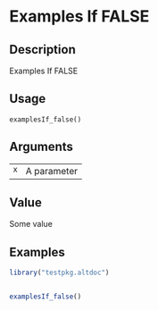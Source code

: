 

# Examples If FALSE

## Description

Examples If FALSE

## Usage

<pre><code class='language-R'>examplesIf_false()
</code></pre>

## Arguments

<table role="presentation">
<tr>
<td style="white-space: collapse; font-family: monospace; vertical-align: top">
<code id="x">x</code>
</td>
<td>
A parameter
</td>
</tr>
</table>

## Value

Some value

## Examples

``` r
library("testpkg.altdoc")


examplesIf_false()
```
